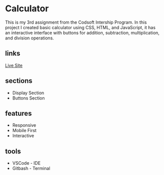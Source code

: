 # Calculator

This is my 3rd assignment from the Codsoft Intership Program.
In this project I created basic calculator using CSS, HTML, and JavaScript, it has an
interactive interface with buttons for addition, subtraction, multiplication, and division
operations.

## links

[Live Site]()

## sections

- Display Section
- Buttons Section

## features

- Responsive
- Mobile First
- Interactive

## tools

- VSCode - IDE
- Gitbash - Terminal
